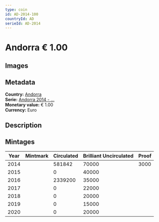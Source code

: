 ```yaml
---
type: coin
id: AD-2014-100
countryId: AD
serieId: AD-2014
---
```


# Andorra € 1.00

## Images


## Metadata

**Country:** [Andorra](../index.md)\
**Serie:** [Andorra 2014 - ...](index.md)\
**Monetary value:** € 1.00\
**Currency:** Euro

## Description


## Mintages

| Year | Mintmark | Circulated | Brilliant Uncirculated | Proof |
| ---- | -------- | ---------- | ---------------------- | ----- |
| 2014 |  | 581842| 70000 | 3000 |
| 2015 |  | 0| 40000 |  |
| 2016 |  | 2339200| 35000 |  |
| 2017 |  | 0| 22000 |  |
| 2018 |  | 0| 20000 |  |
| 2019 |  | 0| 15000 |  |
| 2020 |  | 0| 20000 |  |
